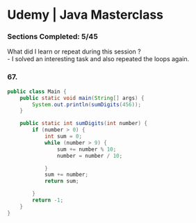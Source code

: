 # Udemy | Java Masterclass

### Sections Сompleted: 5/45

What did I learn or repeat during this session ?  
\- I solved an interesting task and also repeated the loops again.

### 67.
```java
public class Main {
    public static void main(String[] args) {
        System.out.println(sumDigits(456));
    }

    public static int sumDigits(int number) {
        if (number > 0) {
            int sum = 0;
            while (number > 9) {
                sum += number % 10;
                number = number / 10;

            }
            sum += number;
            return sum;

        }
        return -1;
    }
}
```
